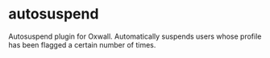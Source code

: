# autosuspend
Autosuspend plugin for Oxwall. Automatically suspends users whose profile has been flagged a certain number of times.
